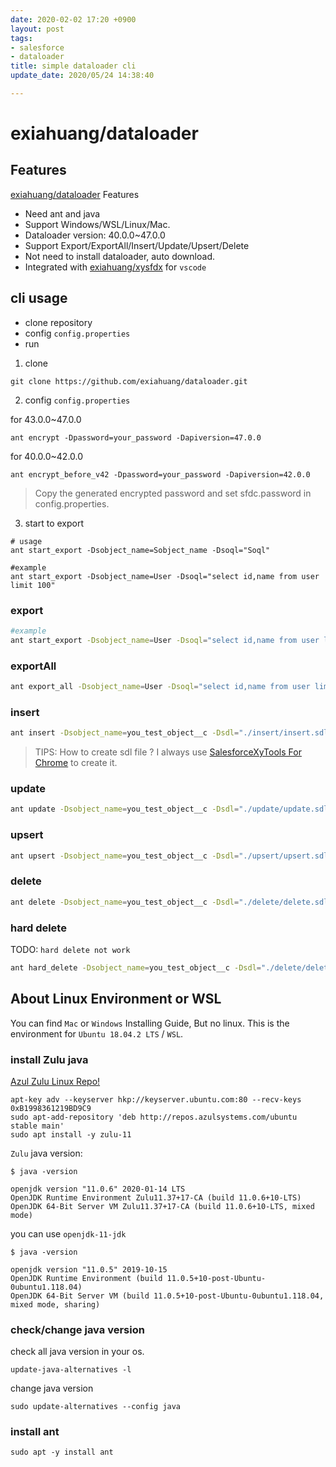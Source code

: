 ```yaml
---
date: 2020-02-02 17:20 +0900
layout: post
tags:
- salesforce
- dataloader
title: simple dataloader cli
update_date: 2020/05/24 14:38:40

---
```


# exiahuang/dataloader

## Features

[exiahuang/dataloader](https://github.com/exiahuang/dataloader) Features

-   Need ant and java
-   Support Windows/WSL/Linux/Mac.
-   Dataloader version: 40.0.0~47.0.0
-   Support Export/ExportAll/Insert/Update/Upsert/Delete
-   Not need to install dataloader, auto download.
-   Integrated with [exiahuang/xysfdx](https://github.com/exiahuang/xysfdx) for `vscode`

## cli usage

-   clone repository
-   config `config.properties`
-   run

1. clone

```shell
git clone https://github.com/exiahuang/dataloader.git

```

2. config `config.properties`

for 43.0.0~47.0.0

```shell
ant encrypt -Dpassword=your_password -Dapiversion=47.0.0

```

for 40.0.0~42.0.0

```shell
ant encrypt_before_v42 -Dpassword=your_password -Dapiversion=42.0.0

```

> Copy the generated encrypted password and set sfdc.password in config.properties.

3. start to export

```shell
# usage
ant start_export -Dsobject_name=Sobject_name -Dsoql="Soql"

#example
ant start_export -Dsobject_name=User -Dsoql="select id,name from user limit 100"
```

### export

```sh
#example
ant start_export -Dsobject_name=User -Dsoql="select id,name from user limit 100" -Dapiversion=47.0.0
```

### exportAll

```sh
ant export_all -Dsobject_name=User -Dsoql="select id,name from user limit 100" -Dapiversion=47.0.0
```

### insert

```sh
ant insert -Dsobject_name=you_test_object__c -Dsdl="./insert/insert.sdl" -Dcsv="./insert/insert.csv" -Dapiversion=47.0.0
```

> TIPS: How to create sdl file ? I always use [SalesforceXyTools For Chrome](https://chrome.google.com/webstore/detail/salesforce-xytools/ehklfkbacogbanjgekccnbfdgjechlmf) to create it.

### update

```sh
ant update -Dsobject_name=you_test_object__c -Dsdl="./update/update.sdl" -Dcsv="./update/update.csv" -Dapiversion=47.0.0
```

### upsert

```sh
ant upsert -Dsobject_name=you_test_object__c -Dsdl="./upsert/upsert.sdl" -Dcsv="./upsert/upsert.csv" -Dextid="Id or yourExtId" -Dapiversion=47.0.0

```

### delete

```sh
ant delete -Dsobject_name=you_test_object__c -Dsdl="./delete/delete.sdl" -Dcsv="./delete/delete.csv" -Dapiversion=47.0.0
```

### hard delete

TODO: `hard delete not work`

```sh
ant hard_delete -Dsobject_name=you_test_object__c -Dsdl="./delete/delete.sdl" -Dcsv="./delete/delete.csv" -Dapiversion=47.0.0
```

## About Linux Environment or WSL

You can find `Mac` or `Windows` Installing Guide, But no linux.
This is the environment for `Ubuntu 18.04.2 LTS` / `WSL`.

### install Zulu java

[Azul Zulu Linux Repo!](http://repos.azulsystems.com/)

```shell
apt-key adv --keyserver hkp://keyserver.ubuntu.com:80 --recv-keys 0xB1998361219BD9C9
sudo apt-add-repository 'deb http://repos.azulsystems.com/ubuntu stable main'
sudo apt install -y zulu-11

```

`Zulu` java version:

```
$ java -version

openjdk version "11.0.6" 2020-01-14 LTS
OpenJDK Runtime Environment Zulu11.37+17-CA (build 11.0.6+10-LTS)
OpenJDK 64-Bit Server VM Zulu11.37+17-CA (build 11.0.6+10-LTS, mixed mode)
```

you can use `openjdk-11-jdk`

```
$ java -version

openjdk version "11.0.5" 2019-10-15
OpenJDK Runtime Environment (build 11.0.5+10-post-Ubuntu-0ubuntu1.118.04)
OpenJDK 64-Bit Server VM (build 11.0.5+10-post-Ubuntu-0ubuntu1.118.04, mixed mode, sharing)
```

### check/change java version

check all java version in your os.

```
update-java-alternatives -l
```

change java version

```
sudo update-alternatives --config java
```

### install ant

```
sudo apt -y install ant
```
